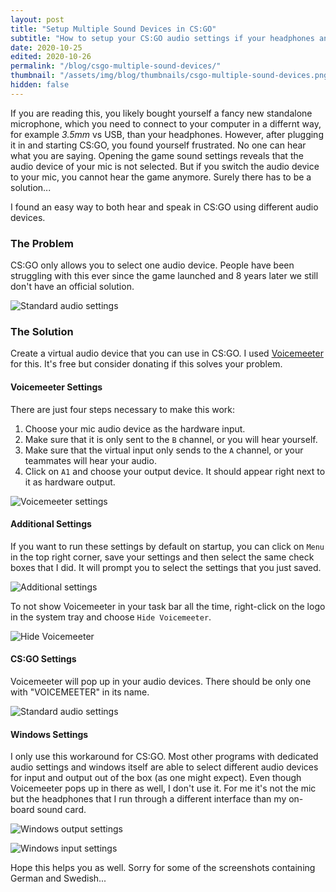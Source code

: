 ```yaml
---
layout: post
title: "Setup Multiple Sound Devices in CS:GO"
subtitle: "How to setup your CS:GO audio settings if your headphones and mic are connected to different audio devices"
date: 2020-10-25
edited: 2020-10-26
permalink: "/blog/csgo-multiple-sound-devices/"
thumbnail: "/assets/img/blog/thumbnails/csgo-multiple-sound-devices.png"
hidden: false
---
```


If you are reading this, you likely bought yourself a fancy new standalone microphone, which you need
to connect to your computer in a differnt way, for example *3.5mm* vs USB, than your headphones.
However, after plugging it in and starting CS:GO, you found yourself frustrated.
No one can hear what you are saying.
Opening the game sound settings reveals that the audio device of your mic is not selected.
But if you switch the audio device to your mic, you cannot hear the game anymore.
Surely there has to be a solution...

I found an easy way to both hear and speak in CS:GO using different audio devices.

### The Problem

CS:GO only allows you to select one audio device.
People have been struggling with this ever since the game launched and 8 years later we still don't have an official solution.

![Standard audio settings](/assets/img/blog/csgo-multiple-sound-devices/csgo-audio-settings.png)

### The Solution

Create a virtual audio device that you can use in CS:GO.
I used [Voicemeeter](https://vb-audio.com/Voicemeeter/index.htm) for this.
It's free but consider donating if this solves your problem.

#### Voicemeeter Settings

There are just four steps necessary to make this work:

1. Choose your mic audio device as the hardware input.
2. Make sure that it is only sent to the `B` channel, or you will hear yourself.
3. Make sure that the virtual input only sends to the `A` channel, or your teammates will hear your audio.
4. Click on `A1` and choose your output device. It should appear right next to it as hardware output.

![Voicemeeter settings](/assets/img/blog/csgo-multiple-sound-devices/voicemeeter-settings.png)

#### Additional Settings

If you want to run these settings by default on startup, you can click on `Menu` in the top right corner,
save your settings and then select the same check boxes that I did.
It will prompt you to select the settings that you just saved.

![Additional settings](/assets/img/blog/csgo-multiple-sound-devices/additional-settings.png)

To not show Voicemeeter in your task bar all the time, right-click on
the logo in the system tray and choose `Hide Voicemeeter`.

![Hide Voicemeeter](/assets/img/blog/csgo-multiple-sound-devices/hide-voicemeeter.png)

#### CS:GO Settings

Voicemeeter will pop up in your audio devices.
There should be only one with "VOICEMEETER" in its name.

![Standard audio settings](/assets/img/blog/csgo-multiple-sound-devices/csgo-audio-settings-fixed.png)

#### Windows Settings

I only use this workaround for CS:GO.
Most other programs with dedicated audio settings and windows itself are able to select different audio
devices for input and output out of the box (as one might expect).
Even though Voicemeeter pops up in there as well, I don't use it.
For me it's not the mic but the headphones that I run through a different interface than my on-board sound card.

![Windows output settings](/assets/img/blog/csgo-multiple-sound-devices/windows-output-settings.png)

![Windows input settings](/assets/img/blog/csgo-multiple-sound-devices/windows-input-settings.png)

Hope this helps you as well.
Sorry for some of the screenshots containing German and Swedish...
